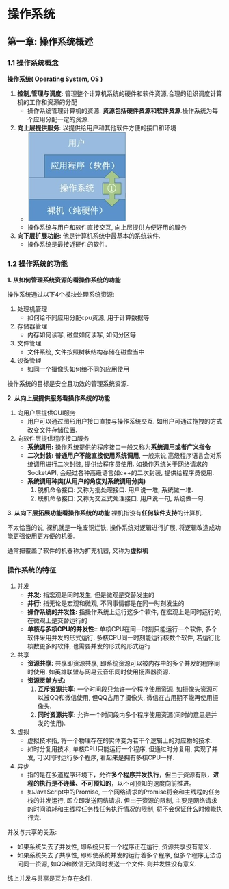 # 操作系统

## 第一章: 操作系统概述

### 1.1 操作系统概念
**操作系统( Operating System, OS )**
1. **控制,管理与调度:** 管理整个计算机系统的硬件和软件资源,合理的组织调度计算机的工作和资源的分配
    - 操作系统管理计算机的资源. **资源包括硬件资源和软件资源**.操作系统为每个应用分配一定的资源.
2. **向上层提供服务**: 以提供给用户和其他软件方便的接口和环境
   - <img src="./imgs/os1.jpg" width="231">
   - 操作系统与用户和软件直接交互, 向上层提供方便好用的服务
3. **向下层扩展功能:** 他是计算机系统中最基本的系统软件.
   - 操作系统是最接近硬件的软件. 

### 1.2 操作系统的功能
**1. 从如何管理系统资源的看操作系统的功能**

操作系统通过以下4个模块处理系统资源:
1. 处理机管理
   - 如何给不同应用分配cpu资源, 用于计算数据等
2. 存储器管理
   - 内存如何读写, 磁盘如何读写, 如何分区等
3. 文件管理
   - 文件系统, 文件按照树状结构存储在磁盘当中
4. 设备管理
   - 如同一个摄像头如何给不同的应用使用

操作系统的目标是安全且功效的管理系统资源.

**2. 从向上层提供服务看操作系统的功能**
1. 向用户层提供GUI服务
   - 用户可以通过图形用户接口直接与操作系统交互. 如用户可通过拖拽的方式改变文件存储位置.
2. 向软件层提供程序接口服务
   - **系统调用:** 操作系统提供的程序接口一般又称为**系统调用或者广义指令**
   - **二次封装:** **普通用户不能直接使用系统调用**, 一般来说,高级程序语言会对系统调用进行二次封装, 提供给程序员使用. 
     如操作系统关于网络请求的SocketAPI, 会经过各种高级语言如c++的二次封装, 提供给程序员使用.
   - **系统调用种类(从用户的角度对系统调用分类)**
      1. 脱机命令接口: 又称为批处理接口. 用户说一堆, 系统做一堆.
      2. 联机命令接口: 又称为交互式处理接口. 用户说一句, 系统做一句.


**3. 从向下层拓展功能看操作系统的功能**
裸机指没有**任何软件支持**的计算机.

不太恰当的说, 裸机就是一堆废铜烂铁, 操作系统对逻辑进行扩展, 将逻辑改造成功能更强使用更方便的机器.

通常把覆盖了软件的机器称为扩充机器, 又称为**虚拟机**

### 操作系统的特征
1. 并发
    - **并发:** 指宏观是同时发生, 但是微观是交替发生的
    - **并行:** 指无论是宏观和微观, 不同事情都是在同一时刻发生的
    - **操作系统的并发性:** 指操作系统上运行这多个软件, 在宏观上是同时运行的, 在微观上是交替运行的
    - **单核与多核CPU的并发性:**: 单核CPU在同一时刻只能运行一个软件, 多个软件采用并发的形式运行. 多核CPU同一时刻能运行核数个软件, 
      若运行比核数更多的软件, 也需要并发的形式的形式运行
2. 共享
   - **资源共享:** 共享即资源共享, 即系统资源可以被内存中的多个并发的程序同时使用. 如英雄联盟与网易云音乐同时使用扬声器资源.
   - **资源贡献方式:**
     1. **互斥资源共享:** 一个时间段只允许一个程序使用资源. 如摄像头资源可以被QQ和微信使用, 但QQ占用了摄像头,
        微信在占用期不能再使用摄像头.
     2. **同时资源共享:** 允许一个时间段内多个程序使用资源(同时的意思是并发的使用).
3. 虚拟
    - 虚拟技术指, 将一个物理存在的实体变为若干个逻辑上的对应物的技术.
    - 如时分复用技术, 单核CPU只能运行一个程序, 但通过时分复用, 实现了并发, 可以同时运行多个程序, 看起来是拥有多核CPU一样. 
4. 异步
   - 指的是在多道程序环境下，允许**多个程序并发执行**，但由于资源有限，**进程的执行是不连续、不可预知的**，以不可预知的速度向前推进。
   - 如JavaScript中的Promise, 一个网络请求的Promise将会和主线程的任务栈的并发运行, 即立即发送网络请求. 但由于资源的限制, 主要是网络请求的时间消耗和主线程任务栈任务执行情况的限制, 将不会保证什么时候能执行完.

并发与共享的关系:
- 如果系统失去了并发性, 即系统只有一个程序正在运行, 资源共享没有意义.
- 如果系统失去了共享性, 即即使系统并发的运行着多个程序, 但多个程序无法访问同一资源, 如QQ和微信无法同时发送一个文件. 则并发性没有意义.

综上并发与共享是互为存在条件.
